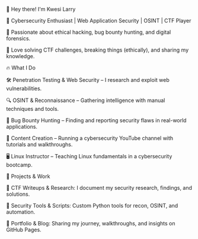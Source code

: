 👋 Hey there! I'm Kwesi Larry

🔹 Cybersecurity Enthusiast | Web Application Security | OSINT | CTF Player

🔹 Passionate about ethical hacking, bug bounty hunting, and digital forensics.

🔹 Love solving CTF challenges, breaking things (ethically), and sharing my knowledge.



🔥 What I Do

🛠 Penetration Testing & Web Security – I research and exploit web vulnerabilities.

🔍 OSINT & Reconnaissance – Gathering intelligence with manual techniques and tools.

🎯 Bug Bounty Hunting – Finding and reporting security flaws in real-world applications.

🎥 Content Creation – Running a cybersecurity YouTube channel with tutorials and walkthroughs.

🖥 Linux Instructor – Teaching Linux fundamentals in a cybersecurity bootcamp.

🚀 Projects & Work

🔹 CTF Writeups & Research: I document my security research, findings, and solutions.

🔹 Security Tools & Scripts: Custom Python tools for recon, OSINT, and automation.

🔹 Portfolio & Blog: Sharing my journey, walkthroughs, and insights on GitHub Pages.
